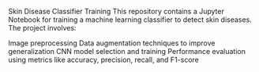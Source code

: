 Skin Disease Classifier Training
This repository contains a Jupyter Notebook for training a machine learning classifier to detect skin diseases. The project involves:

Image preprocessing
Data augmentation techniques to improve generalization
CNN model selection and training
Performance evaluation using metrics like accuracy, precision, recall, and F1-score
